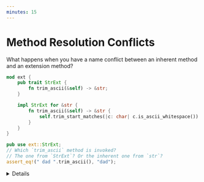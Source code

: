 ```yaml
---
minutes: 15
---
```


# Method Resolution Conflicts

What happens when you have a name conflict between an inherent method and an
extension method?

```rust
mod ext {
    pub trait StrExt {
        fn trim_ascii(&self) -> &str;
    }

    impl StrExt for &str {
        fn trim_ascii(&self) -> &str {
            self.trim_start_matches(|c: char| c.is_ascii_whitespace())
        }
    }
}

pub use ext::StrExt;
// Which `trim_ascii` method is invoked?
// The one from `StrExt`? Or the inherent one from `str`?
assert_eq!(" dad ".trim_ascii(), "dad");
```

<details>

- The foreign type may, in a newer version, add a new inherent method with the
  same name of our extension method.

  Survey the class: what do the students think will happen in the example above?
  Will there be a compiler error? Will one of the two methods be given higher
  priority? Which one?

  Add a `panic!("Extension trait")` in the body of `StrExt::trim_ascii` to
  clarify which method is being invoked.

- [Inherent methods have higher priority than trait methods][1], _if_ they have
  the same name and the **same receiver**, e.g. they both expect `&self` as
  input. The situation becomes more nuanced if the use a **different receiver**,
  e.g. `&mut self` vs `&self`.

  Change the signature of `StrExt::trim_ascii` to
  `fn trim_ascii(&mut self) -> &str` and modify the invocation accordingly:

  ```rust
  assert_eq!((&mut " dad ").trim_ascii(), "dad");
  ```

  Now `StrExt::trim_ascii` is invoked, rather than the inherent method, since
  `&mut self` is a more specific receiver than `&self`, the one used by the
  inherent method.

  Point the students to the Rust reference for more information on
  [method resolution][2]. An explanation with more extensive examples can be
  found in [an open PR to the Rust reference][3].

- Avoid naming conflicts between extension trait methods and inherent methods.
  Rust's method resolution algorithm is complex and may surprise users of your
  code.

## More to explore

- The interaction between the priority search used by Rust's method resolution
  algorithm and automatic `Deref`ering can be used to emulate
  [specialization][4] on the stable toolchain, primarily in the context of
  macro-generated code. Check out ["Autoref Specialization"][5] for the specific
  details.

</details>

[1]: https://doc.rust-lang.org/stable/reference/expressions/method-call-expr.html#r-expr.method.candidate-search
[2]: https://doc.rust-lang.org/stable/reference/expressions/method-call-expr.html
[3]: https://github.com/rust-lang/reference/pull/1725
[4]: https://github.com/rust-lang/rust/issues/31844
[5]: https://github.com/dtolnay/case-studies/blob/master/autoref-specialization/README.md
